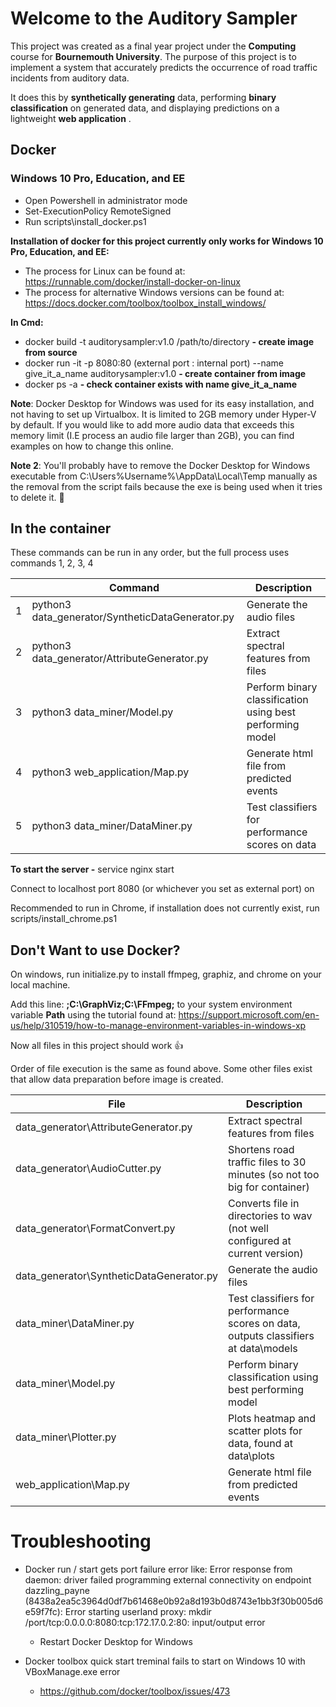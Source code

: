 # Welcome to the Auditory Sampler

This project was created as a final year project under the **Computing** course for **Bournemouth University**. The purpose of this project is to implement a system that accurately predicts the occurrence of road traffic incidents from auditory data.

It does this by **synthetically generating** data, performing **binary classification** on generated data, and displaying predictions on a lightweight **web application** . 

## Docker 
### Windows 10 Pro, Education, and EE

* Open Powershell in administrator mode
* Set-ExecutionPolicy RemoteSigned
* Run scripts\install_docker.ps1

**Installation of docker for this project currently only works for Windows 10 Pro, Education, and EE:**

* The process for Linux can be found at: https://runnable.com/docker/install-docker-on-linux		
* The process for alternative Windows versions can be found at: https://docs.docker.com/toolbox/toolbox_install_windows/		

**In Cmd:** 

* docker build -t auditorysampler:v1.0 /path/to/directory **- create image from source**
* docker run -it -p 8080:80 (external port : internal port) --name give_it_a_name auditorysampler:v1.0 **- create container from image**
* docker ps -a **- check container exists with name give_it_a_name**

**Note**: Docker Desktop for Windows was used for its easy installation, and not having to set up Virtualbox. It is limited to 2GB memory under Hyper-V by default. If you would like to add more audio data that exceeds this memory limit (I.E process an audio file larger than 2GB), you can find examples on how to change this online.

**Note 2**: You'll probably have to remove the Docker Desktop for Windows executable from C:\Users\%Username%\AppData\Local\Temp manually as the removal from the script fails because the exe is being used when it tries to delete it. 🤷

## In the container

These commands can be run in any order, but the full process uses commands 1, 2, 3, 4

| |Command                        					|Description                  |
|-|-------------------------------------------------|-----------------------------|
|1|python3 data_generator/SyntheticDataGenerator.py |Generate the audio files|
|2|python3 data_generator/AttributeGenerator.py		|Extract spectral features from files|
|3|python3 data_miner/Model.py						|Perform binary classification using best performing model|
|4|python3 web_application/Map.py					|Generate html file from predicted events|
|5|python3 data_miner/DataMiner.py					|Test classifiers for performance scores on data|


**To start the server -** service nginx start 

Connect to localhost port 8080 (or whichever you set as external port) on 

Recommended to run in Chrome, if installation does not currently exist, run scripts/install_chrome.ps1

## Don't Want to use Docker?
 
 <p>On windows, run initialize.py to install ffmpeg, graphiz, and chrome on your local machine. </p>
 
 Add this line: **;C:\GraphViz;C:\FFmpeg;**  to your system environment variable **Path** using the tutorial found at: https://support.microsoft.com/en-us/help/310519/how-to-manage-environment-variables-in-windows-xp

Now all files in this project should work :+1:

Order of file execution is the same as found above. Some other files exist that allow data preparation before image is created.

|File|Description|
|-|-|
|data_generator\AttributeGenerator.py</span>|Extract spectral features from files|
|data_generator\AudioCutter.py</span>|Shortens road traffic files to 30 minutes (so not too big for container)|
|data_generator\FormatConvert.py</span>|Converts file in directories to wav (not well configured at current version)|
|data_generator\SyntheticDataGenerator.py</span>|Generate the audio files|
|data_miner\DataMiner.py</span>|Test classifiers for performance scores on data, outputs classifiers at data\models|
|data_miner\Model.py</span>|Perform binary classification using best performing model|
|data_miner\Plotter.py</span>|Plots heatmap and scatter plots for data, found at data\plots|
|web_application\Map.py</span>|Generate html file from predicted events|

# Troubleshooting

- Docker run / start gets port failure error like: Error response from daemon: driver failed programming external connectivity on endpoint dazzling_payne (8438a2ea5c3964d0df7b61468e0b92a8d193b0d8743e1bb3f30b005d6e59f7fc): Error starting userland proxy: mkdir /port/tcp:0.0.0.0:8080:tcp:172.17.0.2:80: input/output error

	- Restart Docker Desktop for Windows

- Docker toolbox quick start treminal fails to start on Windows 10 with VBoxManage.exe error	
	
	- https://github.com/docker/toolbox/issues/473





